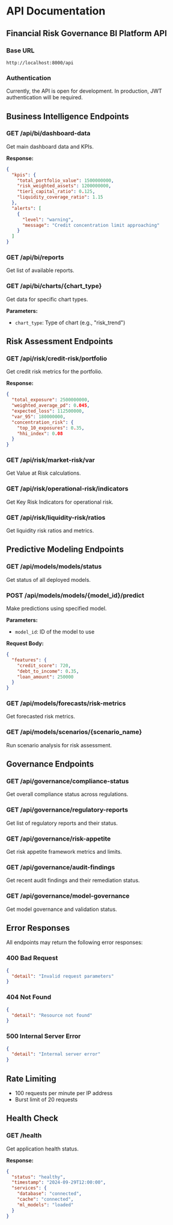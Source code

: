 # API Documentation

## Financial Risk Governance BI Platform API

### Base URL
```
http://localhost:8000/api
```

### Authentication
Currently, the API is open for development. In production, JWT authentication will be required.

## Business Intelligence Endpoints

### GET /api/bi/dashboard-data
Get main dashboard data and KPIs.

**Response:**
```json
{
  "kpis": {
    "total_portfolio_value": 1500000000,
    "risk_weighted_assets": 1200000000,
    "tier1_capital_ratio": 0.125,
    "liquidity_coverage_ratio": 1.15
  },
  "alerts": [
    {
      "level": "warning",
      "message": "Credit concentration limit approaching"
    }
  ]
}
```

### GET /api/bi/reports
Get list of available reports.

### GET /api/bi/charts/{chart_type}
Get data for specific chart types.

**Parameters:**
- `chart_type`: Type of chart (e.g., "risk_trend")

## Risk Assessment Endpoints

### GET /api/risk/credit-risk/portfolio
Get credit risk metrics for the portfolio.

**Response:**
```json
{
  "total_exposure": 2500000000,
  "weighted_average_pd": 0.045,
  "expected_loss": 112500000,
  "var_95": 180000000,
  "concentration_risk": {
    "top_10_exposures": 0.35,
    "hhi_index": 0.08
  }
}
```

### GET /api/risk/market-risk/var
Get Value at Risk calculations.

### GET /api/risk/operational-risk/indicators
Get Key Risk Indicators for operational risk.

### GET /api/risk/liquidity-risk/ratios
Get liquidity risk ratios and metrics.

## Predictive Modeling Endpoints

### GET /api/models/models/status
Get status of all deployed models.

### POST /api/models/models/{model_id}/predict
Make predictions using specified model.

**Parameters:**
- `model_id`: ID of the model to use

**Request Body:**
```json
{
  "features": {
    "credit_score": 720,
    "debt_to_income": 0.35,
    "loan_amount": 250000
  }
}
```

### GET /api/models/forecasts/risk-metrics
Get forecasted risk metrics.

### GET /api/models/scenarios/{scenario_name}
Run scenario analysis for risk assessment.

## Governance Endpoints

### GET /api/governance/compliance-status
Get overall compliance status across regulations.

### GET /api/governance/regulatory-reports
Get list of regulatory reports and their status.

### GET /api/governance/risk-appetite
Get risk appetite framework metrics and limits.

### GET /api/governance/audit-findings
Get recent audit findings and their remediation status.

### GET /api/governance/model-governance
Get model governance and validation status.

## Error Responses

All endpoints may return the following error responses:

### 400 Bad Request
```json
{
  "detail": "Invalid request parameters"
}
```

### 404 Not Found
```json
{
  "detail": "Resource not found"
}
```

### 500 Internal Server Error
```json
{
  "detail": "Internal server error"
}
```

## Rate Limiting

- 100 requests per minute per IP address
- Burst limit of 20 requests

## Health Check

### GET /health
Get application health status.

**Response:**
```json
{
  "status": "healthy",
  "timestamp": "2024-09-29T12:00:00",
  "services": {
    "database": "connected",
    "cache": "connected",
    "ml_models": "loaded"
  }
}
```